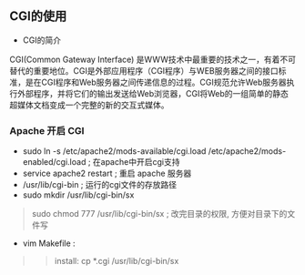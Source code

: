 ## CGI的使用

* CGI的简介

CGI(Common Gateway Interface) 是WWW技术中最重要的技术之一，有着不可替代的重要地位。CGI是外部应用程序（CGI程序）与WEB服务器之间的接口标准，是在CGI程序和Web服务器之间传递信息的过程。CGI规范允许Web服务器执行外部程序，并将它们的输出发送给Web浏览器，CGI将Web的一组简单的静态超媒体文档变成一个完整的新的交互式媒体。  
### Apache 开启 CGI  
* sudo ln -s /etc/apache2/mods-available/cgi.load /etc/apache2/mods-enabled/cgi.load ; 在apache中开启cgi支持
* service apache2 restart ; 重启 apache 服务器
* /usr/lib/cgi-bin ; 运行的cgi文件的存放路径
* sudo mkdir /usr/lib/cgi-bin/sx
> sudo chmod 777 /usr/lib/cgi-bin/sx ; 改完目录的权限, 方便对目录下的文件写
* vim Makefile :
>>install:
	cp *.cgi /usr/lib/cgi-bin/sx
